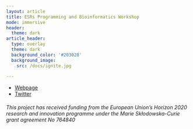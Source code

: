 ```yaml
---
layout: article
title: ESRs Programming and Bioinformatics Workshop 
mode: immersive
header:
  theme: dark
article_header:
  type: overlay
  theme: dark
  background_color: '#203028'
  background_image:
    src: /docs/ignite.jpg
    
---
```


- [Webpage](http://www.itn-ignite.eu/)
- [Twitter](https://twitter.com/itn_ignite)

###### This project has received funding from the European Union’s Horizon 2020 research and innovation programme under the Marie Skłodowska-Curie grant agreement No 764840
